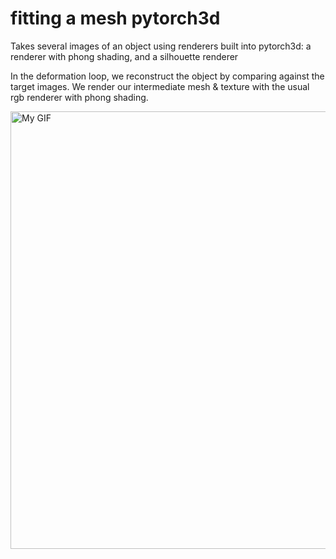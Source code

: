 
# fitting a mesh pytorch3d

Takes several images of an object using renderers built into pytorch3d: a renderer with phong shading, and a silhouette renderer

In the deformation loop, we reconstruct the object by comparing against the target images. We render our intermediate mesh & texture with
the usual rgb renderer with phong shading.

<img src="output.gif" alt="My GIF" width="700"/>
